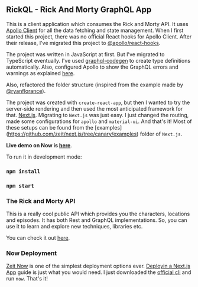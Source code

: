 ## RickQL - Rick And Morty GraphQL App

This is a client application which consumes the Rick and Morty API.
It uses [Apollo Client](https://www.apollographql.com/docs/react/) for all the data fetching and state management.
When I first started this project, there was no official React hooks for Apollo Client.
After their release, I've migrated this project to [@apollo/react-hooks](https://www.apollographql.com/docs/react/api/react-hooks/).

The project was written in JavaScript at first. But I've migrated to TypeScript eventually.
I've used [graphql-codegen](https://graphql-code-generator.com/) to create type definitions automatically.
Also, configured Apollo to show the GraphQL errors and warnings as explained [here](https://www.apollographql.com/docs/devtools/apollo-config/).

Also, refactored the folder structure (inspired from the example made by [@ryanflorance](https://gist.github.com/ryanflorence/daafb1e3cb8ad740b346)).

The project was created with `create-react-app`, but then I wanted to try the server-side rendering and then used the most anticipated framework for that. [Next.js](https://nextjs.org/). Migrating to `Next.js` was just easy. I just changed the routing, made some configurations for `apollo` and `material-ui`. And that's it! Most of these setups can be found from the [examples] (https://github.com/zeit/next.js/tree/canary/examples) folder of `Next.js`.

**Live demo on Now is [here](rick-and-morty-graphql.now.sh)**.

To run it in development mode:

### `npm install`

### `npm start`

### The Rick and Morty API

This is a really cool public API which provides you the characters, locations and episodes. It has both Rest and GraphQL implementations. So, you can use it to learn and explore new techniques, libraries etc.

You can check it out [here](https://rickandmortyapi.com/).

### Now Deployment

[Zeit Now](https://zeit.co/) is one of the simplest deployment options ever. [Deployin a Next.js App](https://nextjs.org/learn/basics/deploying-a-nextjs-app) guide is just what you would need. I just downloaded the [official cli](https://zeit.co/download) and run `now`. That's it!
